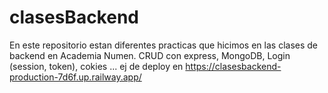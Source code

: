 # clasesBackend
En este repositorio estan diferentes practicas que hicimos en las clases de backend en Academia Numen.
CRUD con express, MongoDB, Login (session, token), cokies ...
ej de deploy en https://clasesbackend-production-7d6f.up.railway.app/